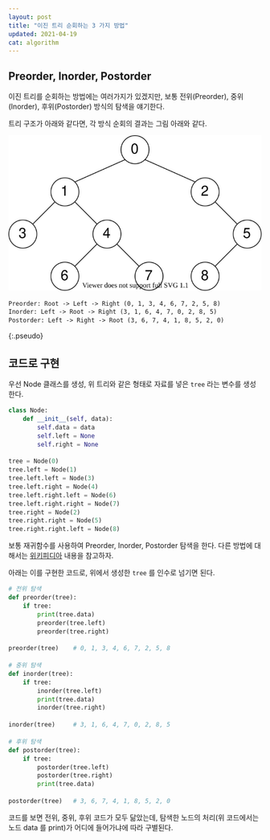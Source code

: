 ```yaml
---
layout: post
title: "이진 트리 순회하는 3 가지 방법"
updated: 2021-04-19
cat: algorithm
---
```


## Preorder, Inorder, Postorder

이진 트리를 순회하는 방법에는 여러가지가 있겠지만, 보통 전위(Preorder), 중위(Inorder), 후위(Postorder) 방식의 탐색을 얘기한다.

트리 구조가 아래와 같다면, 각 방식 순회의 결과는 그림 아래와 같다.

![그림00](img/algorithm/algorithm-3005-01-01-00.svg)

```txt
Preorder: Root -> Left -> Right (0, 1, 3, 4, 6, 7, 2, 5, 8)
Inorder: Left -> Root -> Right (3, 1, 6, 4, 7, 0, 2, 8, 5)
Postorder: Left -> Right -> Root (3, 6, 7, 4, 1, 8, 5, 2, 0)
```
{:.pseudo}

## 코드로 구현

우선 Node 클래스를 생성, 위 트리와 같은 형태로 자료를 넣은 `tree` 라는 변수를 생성한다.

```python
class Node:
    def __init__(self, data):
        self.data = data
        self.left = None
        self.right = None

tree = Node(0)
tree.left = Node(1)
tree.left.left = Node(3)
tree.left.right = Node(4)
tree.left.right.left = Node(6)
tree.left.right.right = Node(7)
tree.right = Node(2)
tree.right.right = Node(5)
tree.right.right.left = Node(8)
```

보통 재귀함수를 사용하여 Preorder, Inorder, Postorder 탐색을 한다. 다른 방법에 대해서는 [위키피디아](https://en.wikipedia.org/wiki/Tree_traversal) 내용을 참고하자.

아래는 이를 구현한 코드로, 위에서 생성한 `tree` 를 인수로 넘기면 된다.

```python
# 전위 탐색
def preorder(tree):
    if tree:
        print(tree.data)
        preorder(tree.left)
        preorder(tree.right)

preorder(tree)    # 0, 1, 3, 4, 6, 7, 2, 5, 8

# 중위 탐색
def inorder(tree):
    if tree:
        inorder(tree.left)
        print(tree.data)
        inorder(tree.right)

inorder(tree)     # 3, 1, 6, 4, 7, 0, 2, 8, 5

# 후위 탐색
def postorder(tree):
    if tree:
        postorder(tree.left)
        postorder(tree.right)
        print(tree.data)

postorder(tree)   # 3, 6, 7, 4, 1, 8, 5, 2, 0
```

코드를 보면 전위, 중위, 후위 코드가 모두 닮았는데, 탐색한 노드의 처리(위 코드에서는 노드 data 를 print)가 어디에 들어가냐에 따라 구별된다.